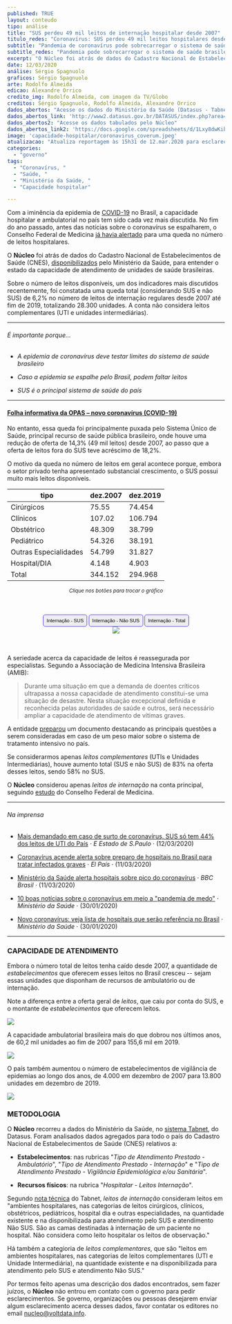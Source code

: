 ```yaml
---
published: TRUE
layout: conteudo
tipo: análise
title: "SUS perdeu 49 mil leitos de internação hospitalar desde 2007"
titulo_redes: "Coronavírus: SUS perdeu 49 mil leitos hospitalares desde 2007"
subtitle: "Pandemia de coronavírus pode sobrecarregar o sistema de saúde brasileiro. O número de leitos disponíveis teve queda total (SUS e não SUS) de 6,2% desde 2007 até 2019, numa perda de 28.300 unidades."
subtitle_redes: "Pandemia pode sobrecarregar o sistema de saúde brasileiro; dados são do Ministério da Saúde."
excerpt: "O Núcleo foi atrás de dados do Cadastro Nacional de Estabelecimentos de Saúde (CNES), disponibilizados pelo Ministério da Saúde, para entender o estado da capacidade de atendimento de unidades de saúde brasileiras. Sobre o número de leitos disponíveis, um dos indicadores mais discutidos recentemente, foi constatada uma queda total (SUS e não SUS) de 6,2% no número de leitos de internação desde 2007 até fim de 2019, numa perda total de 28.300 unidades."
date: 12/03/2020
análise: Sérgio Spagnuolo
graficos: Sérgio Spagnuolo
arte: Rodolfo Almeida
edicao: Alexandre Orrico
credito_img: Rodolfo Almeida, com imagem da TV/Globo
creditos: Sérgio Spagnuolo, Rodolfo Almeida, Alexandre Orrico
dados_abertos: "Acesse os dados do Ministério da Saúde (Datasus - Tabnet)"
dados_abertos_link: 'http://www2.datasus.gov.br/DATASUS/index.php?area=0204'
dados_abertos2: "Acesse os dados tabulados pelo Núcleo"
dados_abertos_link2: 'https://docs.google.com/spreadsheets/d/1Lxy8dwKibGilFYT_VLYo6LMLR5XnGjKa9TgJWsKHNV8/edit?usp=sharing'
image: 'capacidade-hospitalar/coronavirus_coverum.jpeg'
atualizacao: "Atualiza reportagem às 15h31 de 12.mar.2020 para esclarecer na metodologia que a análise trata dos leitos de internação, e não considera os chamados leitos complementares (UTI e unidades intermediárias). Atualiza reportagem às 15h48 de 12.mar.2020 com informações sobre leitos complementares. Atualiza reportagem às 16h03 de 12.mar.2020 com tabela sobre tipos de leitos de internação."
categories:
  - "governo"
tags:
  - "Coronavírus, "
  - "Saúde, "
  - "Ministério da Saúde, "
  - "Capacidade hospitalar"

---
```


Com a iminência da epidemia de [COVID-19](https://www.paho.org/bra/index.php?option=com_content&view=article&id=6101:folha-informativa-novo-coronavirus-2019-ncov&Itemid=875) no Brasil, a capacidade hospitalar e ambulatorial no país tem sido cada vez mais discutida. No fim do ano passado, antes das notícias sobre o coronavírus se espalharem, o Conselho Federal de Medicina [já havia alertado](https://www.amib.org.br/noticia/nid/cfm-alerta-falta-de-financiamento-impacta-no-numero-de-leitos-e-prejudica-trabalho-medico/) para uma queda no número de leitos hospitalares.

O **Núcleo** foi atrás de dados do Cadastro Nacional de Estabelecimentos de Saúde (CNES), [disponibilizados](http://www2.datasus.gov.br/DATASUS/index.php?area=0204) pelo Ministério da Saúde, para entender o estado da capacidade de atendimento de unidades de saúde brasileiras.

Sobre o número de leitos disponíveis, um dos indicadores mais discutidos recentemente, foi constatada uma queda total (considerando SUS e não SUS) de 6,2% no número de leitos de internação regulares desde 2007 até fim de 2019, totalizando 28.300 unidades. A conta não considera leitos complementares (UTI e unidades intermediárias).


---

###### É importante porque...

- *A epidemia de coronavírus deve testar limites do sistema de saúde brasileiro*

- *Caso a epidemia se espalhe pelo Brasil, podem faltar leitos*

- *SUS é o principal sistema de saúde do país*

---

#### [Folha informativa da OPAS – novo coronavírus (COVID-19)](https://www.paho.org/bra/index.php?option=com_content&view=article&id=6101:folha-informativa-novo-coronavirus-2019-ncov&Itemid=875)

No entanto, essa queda foi principalmente puxada pelo Sistema Único de Saúde, principal recurso de saúde pública brasileiro, onde houve uma redução de oferta de 14,3% (49 mil leitos) desde 2007, ao passo que a oferta de leitos fora do SUS teve acréscimo de 18,2%.  

O motivo da queda no número de leitos em geral acontece porque, embora o setor privado tenha apresentado substancial crescimento, o SUS possui muito mais leitos disponíveis.

| tipo                  | dez.2007 | dez.2019 |
|-----------------------|----------|----------|
| Cirúrgicos            | 75.55    | 74.454   |
| Clínicos              | 107.02   | 106.794  |
| Obstétrico            | 48.309   | 38.799   |
| Pediátrico            | 54.326   | 38.191   |
| Outras Especialidades | 54.799   | 31.827   |
| Hospital/DIA          | 4.148    | 4.903    |
| Total                 | 344.152  | 294.968  |

<p style="text-align:center"><i class="far fa-hand-pointer"></i> <small><em>Clique nos botões para trocar o gráfico</em></small></p>

<div id="content">
<div id="thumb_img" class="cf">
  <button class="active botao" onclick="changeimg('../img/capacidade-hospitalar/nucleo_internacao_sus.png',this);">Internação - SUS
  </button>
  <button class="botao" onclick="changeimg('../img/capacidade-hospitalar/nucleo_internacao_naosus.png',this);">Internação - Não SUS
  </button>
  <button class="botao" onclick="changeimg('../img/capacidade-hospitalar/nucleo_internacao_total.png',this);">Internação - Total
</button>
</div>
  <div id="featured_img">
    <img id="img" src="../img/capacidade-hospitalar/nucleo_internacao_sus.png">
  </div>
</div>

A seriedade acerca da capacidade de leitos é reassegurada por especialistas. Segundo a Associação de Medicina Intensiva Brasileira (AMIB):

> Durante uma situação em que a demanda de doentes críticos ultrapassa a nossa capacidade de atendimento constitui-se uma situação de desastre. Nesta situação excepcional definida e reconhecida pelas autoridades de saúde e outros, será necessário ampliar a capacidade de atendimento de vítimas graves.

A entidade [preparou](https://www.amib.org.br/fileadmin/user_upload/Aumento.Capacidade.COVID19.Versao10.03.pdf) um documento destacando as principais questões a serem consideradas em caso de um peso maior sobre o sistema de tratamento intensivo no país.

Se considerarmos apenas _leitos complementares_ (UTIs e Unidades Intermediárias), houve aumento total (SUS e não SUS) de 83% na oferta desses leitos, sendo 58% no SUS.

O **Núcleo** considerou apenas _leitos de internação_ na conta principal, seguindo [estudo](https://portal.cfm.org.br/index.php?option=com_content&view=article&id=27721:2018-07-12-14-05-59&catid=3) do Conselho Federal de Medicina.

---

###### Na imprensa

* [Mais demandado em caso de surto de coronavírus, SUS só tem 44% dos leitos de UTI do País](https://saude.estadao.com.br/noticias/geral,rede-mais-demandada-em-caso-de-surto-de-coronavirus-sus-so-tem-44-dos-leitos-de-uti-do-pais,70003230123) &sdot; *E Estado de S.Paulo* &sdot; (12/03/2020)

* [Coronavírus acende alerta sobre preparo de hospitais no Brasil para tratar infectados graves](https://brasil.elpais.com/brasil/2020-03-12/coronavirus-acende-alerta-sobre-preparo-de-hospitais-no-brasil-para-tratar-infectados-graves.html) &sdot; *El País* &sdot; (11/03/2020)

* [Ministério da Saúde alerta hospitais sobre pico do coronavírus](https://www.bbc.com/portuguese/geral-51736012) &sdot; *BBC Brasil* &sdot; (11/03/2020)

* [10 boas notícias sobre o coronavírus em meio a "pandemia de medo"](https://saude.gov.br/noticias/agencia-saude/46249-novo-coronavirus-veja-lista-de-hospitais-que-serao-referencia-no-brasil) &sdot; *Ministério da Saúde* &sdot; (30/01/2020)

* [Novo coronavírus: veja lista de hospitais que serão referência no Brasil](https://saude.gov.br/noticias/agencia-saude/46249-novo-coronavirus-veja-lista-de-hospitais-que-serao-referencia-no-brasil) &sdot; *Ministério da Saúde* &sdot; (30/01/2020)



---

### CAPACIDADE DE ATENDIMENTO

Embora o número total de leitos tenha caído desde 2007, a quantidade de *estabelecimentos* que oferecem esses leitos no Brasil cresceu -- sejam essas unidades que disponham de recursos de ambulatório ou de internação.

Note a diferença entre a oferta geral de *leitos*, que caiu por conta do SUS, e o montante de *estabelecimentos* que oferecem leitos.

![](../img/capacidade-hospitalar/nucleo_internacao_cnes.png)

A capacidade ambulatorial brasileira mais do que dobrou nos últimos anos, de 60,2 mil unidades ao fim de 2007 para 155,6 mil em 2019.

![](../img/capacidade-hospitalar/nucleo_ambulatorio_cnes.png)

O país também aumentou o número de estabelecimentos de vigilância de epidemias ao longo dos anos, de 4.000 em dezembro de 2007 para 13.800 unidades em dezembro de 2019.

![](../img/capacidade-hospitalar/nucleo_epidemio_cnes.png)

### METODOLOGIA

O **Núcleo** recorreu a dados do Ministério da Saúde, no [sistema Tabnet](http://www2.datasus.gov.br/DATASUS/index.php?area=0204), do Datasus. Foram analisados dados agregados para todo o país do Cadastro Nacional de Estabelecimentos de Saúde (CNES) relativos a:

- **Estabelecimentos**: nas rubricas "_Tipo de Atendimento Prestado - Ambulatório_", "_Tipo de Atendimento Prestado - Internação_" e "_Tipo de Atendimento Prestado - Vigilância Epidemiológica e/ou Sanitária_".

- **Recursos físicos**: na rubrica "_Hospitalar - Leitos Internação_".

Segundo [nota técnica](http://tabnet.datasus.gov.br/cgi/cnes/NT_RecursosF%C3%ADsicos.htm) do Tabnet, _leitos de internação_ consideram leitos em "ambientes hospitalares, nas categorias de leitos cirúrgicos, clínicos, obstétricos, pediátricos, hospital dia e outras especialidades, na quantidade existente e na disponibilizada para atendimento pelo SUS e atendimento Não SUS. São as camas destinadas à internação de um paciente no hospital. Não considera como leito hospitalar os leitos de observação."

Há também a categioria de _leitos complementares_, que são "leitos em ambientes hospitalares, nas categorias de leitos complementares (UTI e Unidade Intermediária), na quantidade existente e na disponibilizada para atendimento pelo SUS e atendimento Não SUS."

Por termos feito apenas uma descrição dos dados encontrados, sem fazer juízos, o **Núcleo** não entrou em contato com o governo para pedir esclarecimentos. Se governo, organizações ou pessoas desejarem enviar algum esclarecimento acerca desses dados, favor contatar os editores no email [nucleo@voltdata.info](mailto:nucleo@voltdata.info).



<style>
.botao {
  border-radius: 5px;
  background-color: #eeeeee;
  padding: 5px 7px;
  font-size: 0.8em;
  line-height: 1.5em;
  border: 1px solid #4b31dd
}

.botao:hover {
  background-color: #4b31dd;
  color: #fff;
}

.cf:before, .cf:after {
	 content: "";
	 display: table;
}
 .cf:after {
	 clear: both;
}
 .cf {
	 zoom: 1;
}
 #content {
	 max-width: 650px;
	 margin: 3rem auto;
	 text-align: center;
}
 #featured_img img, #thumb_img img {
	 max-width: 100%;
}
 #thumb_img {
	 margin-top: 2%;
}
 #thumb_img img {
	 float: left;
	 max-width: 32%;
	 width: 32%;
	 cursor: pointer;
	 margin-right: 2%;
	 border: 2px solid #eee;
	 box-sizing: border-box;
}
 #thumb_img img.active {
	 border: 2px solid #cac6b8;
}
 #thumb_img img:last-child {
	 margin-right: 0;
}

</style>

<script>
function changeimg(url,e) {
  document.getElementById("img").src = url;
  let nodes = document.getElementById("thumb_img");
  let img_child = nodes.children;
  for (i = 0; i < img_child.length; i++) {
    img_child[i].classList.remove('active')
  }
  e.classList.add('active');

}
</script>
